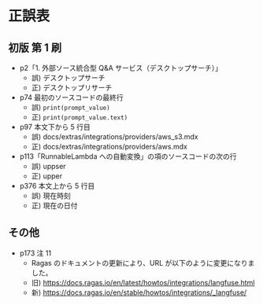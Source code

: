# 正誤表

## 初版 第 1 刷

- p2「1. 外部ソース統合型 Q&A サービス（デスクトップサーチ）」
  - 誤) デスクトップサーチ
  - 正) デスクトップリサーチ
- p74 最初のソースコードの最終行
  - 誤) `print(prompt_value)`
  - 正) `print(prompt_value.text)`
- p97 本文下から 5 行目
  - 誤) docs/extras/integrations/providers/aws_s3.mdx
  - 正) docs/extras/integrations/providers/aws.mdx
- p113「RunnableLambda への自動変換」の項のソースコードの次の行
  - 誤) uppser
  - 正) upper
- p376 本文上から 5 行目
  - 誤) 現在時刻
  - 正) 現在の日付

## その他

- p173 注 11
  - Ragas のドキュメントの更新により、URL が以下のように変更になりました。
  - 旧) https://docs.ragas.io/en/latest/howtos/integrations/langfuse.html
  - 新) https://docs.ragas.io/en/stable/howtos/integrations/_langfuse/
